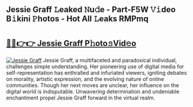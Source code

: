 ## Jessie Graff 𝙻eaked 𝙽u𝚍e - Part-F5W 𝚅𝚒deo B𝚒kini 𝙿hotos - Hot All 𝙻eaks RMPmq

# <h2><a href="http://ld1emn.urlbe.top/?page=Jessie+Graff">🔗🔗👉👉 Jessie Graff P𝚑oto𝚜Vid𝚎o</a></h2>

[![Jessie Graff](https://i.imgur.com/eBuTRDB.gif)](http://ld1emn.urlbe.top/?page=Jessie+Graff)
Jessie Graff, a multifaceted and paradoxical individual, challenges simple understanding. Her pioneering use of digital media for self-representation has enthralled and infuriated viewers, igniting debates on morality, artistic expression, and the evolving nature of online communities. Though her next moves are unclear, her influence on the digital world is indisputable. Unwavering determination and undeniable enchantment propel Jessie Graff forward in the virtual realm.
